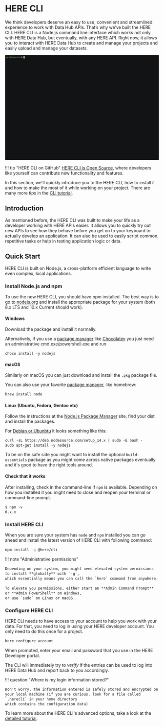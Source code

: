 # HERE CLI

We think developers deserve an easy to use, convenient and streamlined experience to work with Data Hub APIs. That’s why we’ve built the HERE CLI. HERE CLI is a Node.js command line interface which works not only with HERE Data Hub, but eventually, with any HERE API. Right now, it allows you to interact with HERE Data Hub to create and manage your projects and easily upload and manage your datasets.

![cli-configure-show](../assets/gifs/cli-configure-show.gif)

!!! tip "HERE CLI on GitHub"
    [HERE CLI is Open Source](https://github.com/heremaps/here-cli), where developers like yourself can contribute new functionality and features.

In this section, we'll quickly introduce you to the HERE CLI, how to install it and how to make the
most of it while working on your project. There are many more tips in the [CLI tutorial](https://developer.here.com/tutorials/using-the-xyz-cli/).

## Introduction

As mentioned before, the HERE CLI was built to make your life as a developer working with HERE APIs
easier. It allows you to quickly try out new APIs to see how they behave before you get on to your
keyboard to actually develop an application. It can also be used to easily script common, repetitive
tasks or help in testing application logic or data.

## Quick Start

HERE CLI is built on Node.js, a cross-platform efficient language to write even complex, local applications.

### Install Node.js and npm

To use the new HERE CLI, you should have npm installed. The best way is to go to
[nodejs.org](https://nodejs.org/en/download/) and install the appropriate package for your
system (both 8.x LTS and 10.x Current should work).

#### Windows

Download the package and install it normally.

Alternatively, if you use a [package manager](https://nodejs.org/en/download/package-manager/#windows) like [Chocolatey](https://chocolatey.org/)
you just need an administrative cmd.exe/powershell.exe and run

```
choco install -y nodejs
```

#### macOS

Similarly on macOS you can just download and install the `.pkg` package file.

You can also use your favorite [package manager](https://nodejs.org/en/download/package-manager/#macos), like homebrew:

``` sh
brew install node
```


#### Linux (Ubuntu, Fedora, Gentoo etc)

Follow the instructions at the [Node.js Package Manager](https://nodejs.org/en/download/package-manager/) site, find your dist and install the packages.

For [Debian or Ubunbtu](https://nodejs.org/en/download/package-manager/#debian-and-ubuntu-based-linux-distributions)
it looks something like this:

```
curl -sL https://deb.nodesource.com/setup_14.x | sudo -E bash -
sudo apt-get install -y nodejs
```

To be on the safe side you might want to install the optional `build-essentials` package as you might come across
native packages eventually and it's good to have the right tools around.

#### Check that it works

After installing, check in the command-line if `npm` is available. Depending on how you installed it you might need to close and reopen your terminal or command-line prompt.

```
$ npm -v
6.x.x
```


### Install HERE CLI

When you are sure your system has `node` and `npm` installed you can go ahead and install the latest
version of HERE CLI with following command:

``` sh
npm install -g @here/cli
```

!!! note "Administrative permissions"

    Depending on your system, you might need elevated system permissions to install **globally** with `-g`,
    which essentially means you can call the `here` command from anywhere.

    To elevate you permissions, either start an **Admin Command Prompt** or **Admin PowerShell** on Windows,
    or use `sudo` on Linux or macOS.

### Configure HERE CLI

HERE CLI needs to have access to your account to help you work with your data. For that, you
need to log in using your HERE developer account. You only need to do this once for a project.

``` sh
here configure account
```

When prompted, enter your email and password that you use in the HERE Developer portal.

The CLI will immediately try to *verify* if the entries can be
used to log into HERE Data Hub and report back to you accordingly.

!!! question "Where is my login information stored?"

    Don't worry, the information entered is safely stored and encrypted on your local machine (if you are curious, look for a file called `.herecli` in your home directory
    which contains the configuration data)
    
To learn more about the HERE CLI's advanced options, take a look at the [detailed tutorial](https://developer.here.com/tutorials/using-the-xyz-cli/).

